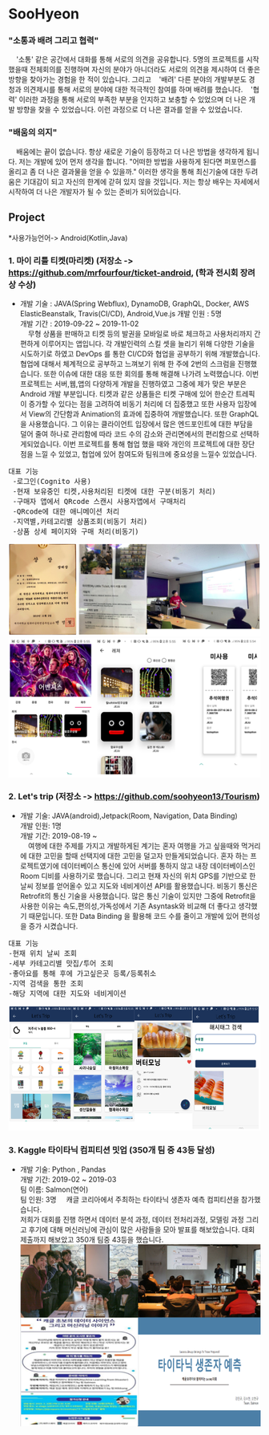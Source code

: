 # SooHyeon

### "소통과 배려 그리고 협력"
&nbsp; &nbsp; '소통' 같은 공간에서 대화를 통해 서로의 의견을 공유합니다. 5명의 프로젝트를 시작했을때 전체회의를 진행하며 자신의 분야가 아니더라도 서로의 의견을 제시하여 더 좋은 방향을 찾아가는 경험을 한 적이 있습니다. 그리고 
&nbsp; &nbsp;'배려' 다른 분야의 개발부분도 경청과 의견제시를 통해 서로의 분야에 대한 적극적인 참여를 하며 배려를 했습니다.
&nbsp; &nbsp;'협력' 이러한 과정을 통해 서로의 부족한 부분을 인지하고 보충할 수 있었으며 더 나은 개발 방향을 찾을 수 있었습니다. 이런 과정으로 더 나은 결과를 얻을 수 있었습니다. 
### "배움의 의지"
&nbsp; &nbsp; 배움에는 끝이 없습니다. 항상 새로운 기술이 등장하고 더 나은 방법을 생각하게 됩니다. 저는 개발에 있어 먼저 생각을 합니다. "어떠한 방법을 사용하게 된다면 퍼포먼스를 올리고 좀 더 나은 결과물을 얻을 수 있을까." 이러한 생각을 통해 최신기술에 대한 두려움은 기대감이 되고 자신의 한계에 갇혀 있지 않을 것입니다. 저는 항상 배우는 자세에서 시작하여 더 나은 개발자가 될 수 있는 준비가 되어있습니다.
 


## Project
*사용가능언어-> Android(Kotlin,Java)
### 1. 마이 리틀 티켓(마리켓) (저장소 -> https://github.com/mrfourfour/ticket-android, (학과 전시회 장려상 수상)<br>
-  개발 기술 : JAVA(Spring Webflux), DynamoDB, GraphQL, Docker, AWS ElasticBeanstalk, Travis(CI/CD), Android,Vue.js 
   개발 인원 : 5명 <br>
   개발 기간 : 2019-09-22 ~ 2019-11-02 <br>
&nbsp; &nbsp; 무형 상품을 판매하고 티켓 등의 발권을 모바일로 바로 체크하고 사용처리까지 간편하게 이루어지는 앱입니다. 각 개발인력의 스킬 셋을 늘리기 위해 다양한 기술을 시도하기로 하였고 DevOps 를 통한 CI/CD와 협업을 공부하기 위해 개발했습니다. 협업에 대해서 체계적으로 공부하고 느껴보기 위해 한 주에 2번의 스크럼을 진행했습니다. 또한 이슈에 대한 대응 또한 회의를 통해 해결해 나가려 노력했습니다. 이번 프로젝트는 서버,웹,앱의 다양하게 개발을 진행하였고 그중에 제가 맞은 부분은 Android 개발 부분입니다. 티켓과 같은 상품들은 티켓 구매에 있어 한순간 트레픽이 증가할 수 있다는 점을 고려하여 비동기 처리에 더 집중했고 또한 사용자 입장에서 View의 간단함과 Animation의 효과에 집중하여 개발했습니다. 또한 GraphQL을 사용했습니다. 그 이유는 클라이언트 입장에서 많은 엔드포인트에 대한 부담을 덜어 줄여 하나로 관리함에 따라 코드 수의 감소와 관리면에서의 편리함으로 선택하게되었습니다. 이번 프로젝트를 통해 협업 했을 때와 개인의 프로젝트에 대한 장단점을 느낄 수 있었고, 협업에 있어 참여도와 팀워크에 중요성을 느낄수 있었습니다.      <br>
<pre>
대표 기능
 -로그인(Cognito 사용)
 -현재 보유중인 티켓,사용처리된 티켓에 대한 구분(비동기 처리)
 -구매자 앱에서 QRcode 스캔시 사용자앱에서 구매처리
 -QRcode에 대한 애니메이션 처리
 -지역별,카테고리별 상품조회(비동기 처리)
 -상품 상세 페이지와 구매 처리(비동기)
</pre>    
![ex_screenshot](./image/ticket.png) ![ex_screenshot](./image/ticket_main.png)

### 2. Let's trip (저장소 -> https://github.com/soohyeon13/Tourism) <br>
-  개발 기술: JAVA(android),Jetpack(Room, Navigation, Data Binding) <br>
   개발 인원: 1명<br>
   개발 기간: 2019-08-19 ~  <br>
&nbsp; &nbsp; 여행에 대한 주제를 가지고 개발하게된 계기는 혼자 여행을 가고 싶을때와 먹거리에 대한 고민을 할때 선택지에 대한 고민을 덜고자 만들게되었습니다. 혼자 하는 프로젝트였기에 데이터베이스 통신에 있어 서버를 통하지 않고 내장 데이터베이스인 Room 디비를 사용하기로 했습니다. 그리고 현재 자신의 위치 GPS를 기반으로 한 날씨 정보를 얻어올수 있고 지도와 네비게이션 API를 활용했습니다. 비동기 통신은 Retrofit의 통신 기술을 사용했습니다. 많은 통신 기술이 있지만 그중에 Retrofit을 사용한 이유는 속도,편의성,가독성에서 기존 Asyntask와 비교해 더 좋다고 생각했기 때문입니다. 또한 Data Binding 을 활용해 코드 수를 줄이고 개발에 있어 편의성을 증가 시켰습니다.  <br>
<pre>
대표 기능 
-현재 위치 날씨 조회
-세부 카테고리별 맛집/투어 조회
-좋아요를 통해 후에 가고싶은곳 등록/등록취소
-지역 검색을 통한 조회
-해당 지역에 대한 지도와 네비게이션
</pre>
![ex_screenshot](./image/tour.png)<br>

### 3. Kaggle 타이타닉 컴피티션 밋업 (350개 팀 중 43등 달성)<br>
-  개발 기술: Python , Pandas<br>
   개발 기간: 2019-02 ~ 2019-03<br>
   팀 이름: Salmon(연어) <br>
   팀 인원: 3명
&nbsp; &nbsp; 캐글 코리아에서 주최하는 타이타닉 생존자 예측 컴피티션을 참가했습니다. <br>
저희가 대회를 진행 하면서 데이터 분석 과정, 데이터 전처리과정, 모델링 과정 그리고 후기에 대해 머신러닝에 관심이 많은 사람들을 모아 발표를 해보았습니다. 대회 제출까지 해보았고 350개 팀중 43등을 했습니다.   
![ex_screenshot](./image/kaggle_competition.PNG)<br>




